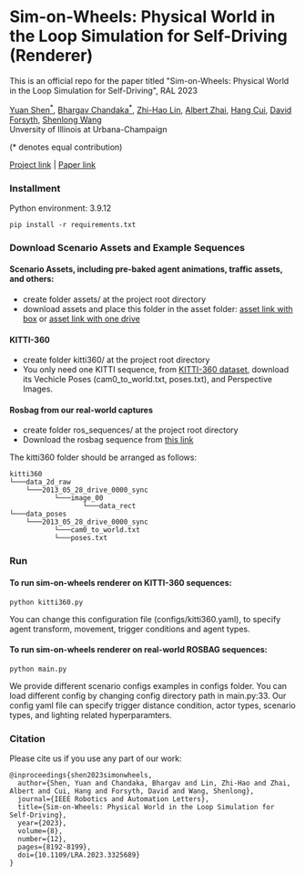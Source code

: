 # Sim-on-Wheels: Physical World in the Loop Simulation for Self-Driving (Renderer)
This is an official repo for the paper titled "Sim-on-Wheels: Physical World in the Loop Simulation for Self-Driving", RAL 2023

[Yuan Shen<sup>*</sup>](https://yshen47.github.io/),
[Bhargav Chandaka<sup>*</sup>](https://bchandaka.github.io),
[Zhi-Hao Lin](https://zhihao-lin.github.io),
[Albert Zhai](https://ajzhai.github.io),
[Hang Cui](https://hangpersonal.com),
[David Forsyth](http://luthuli.cs.uiuc.edu/~daf/),
[Shenlong Wang](https://shenlong.web.illinois.edu/)<br/>
Unversity of Illinois at Urbana-Champaign

(* denotes equal contribution)

[Project link](https://sim-on-wheels.github.io/) | [Paper link](https://arxiv.org/abs/2306.08807)

### Installment
Python environment: 3.9.12
```
pip install -r requirements.txt
```

### Download Scenario Assets and Example Sequences

#### Scenario Assets, including pre-baked agent animations, traffic assets, and others:
- create folder assets/ at the project root directory
- download assets and place this folder in the asset folder: [asset link with box](https://uofi.box.com/s/7h7w1jazgmgu7vpcrfnoackqt07axb2q) or [asset link with one drive](https://1drv.ms/f/s!AvOiKE0vFTuWik9ciMHq_pIxyD3T?e=tA2B8j)

#### KITTI-360
- create folder kitti360/ at the project root directory
- You only need one KITTI sequence, from [KITTI-360 dataset](https://www.cvlibs.net/datasets/kitti-360/download.php), download its Vechicle Poses (cam0_to_world.txt, poses.txt), and Perspective Images. 

#### Rosbag from our real-world captures
- create folder ros_sequences/ at the project root directory
- Download the rosbag sequence from [this link](https://drive.google.com/drive/folders/1yHUMqnT3Lz7-TBsCSvRaByM7l5fAjQz8?usp=share_link)

The kitti360 folder should be arranged as follows:
```
kitti360   
└───data_2d_raw
    └───2013_05_28_drive_0000_sync
           └───image_00
                  └───data_rect
└───data_poses   
    └───2013_05_28_drive_0000_sync
           └───cam0_to_world.txt
           └───poses.txt
```

### Run
#### To run sim-on-wheels renderer on KITTI-360 sequences:
```
python kitti360.py
```

You can change this configuration file (configs/kitti360.yaml), to specify agent transform, movement, trigger conditions and agent types.  

#### To run sim-on-wheels renderer on real-world ROSBAG sequences:
```
python main.py
```

We provide different scenario configs examples in configs folder. You can load different config by changing config directory path in main.py:33. Our config yaml file can specify trigger distance condition, actor types, scenario types, and lighting related hyperparamters. 

### Citation
Please cite us if you use any part of our work:
```
@inproceedings{shen2023simonwheels,
  author={Shen, Yuan and Chandaka, Bhargav and Lin, Zhi-Hao and Zhai, Albert and Cui, Hang and Forsyth, David and Wang, Shenlong},
  journal={IEEE Robotics and Automation Letters}, 
  title={Sim-on-Wheels: Physical World in the Loop Simulation for Self-Driving}, 
  year={2023},
  volume={8},
  number={12},
  pages={8192-8199},
  doi={10.1109/LRA.2023.3325689}
}
```
